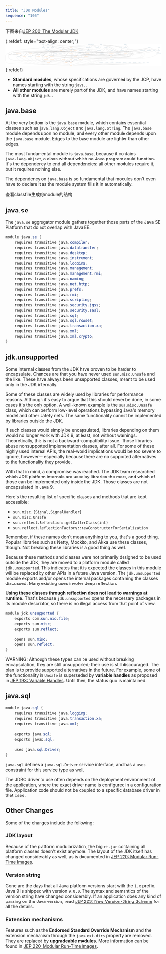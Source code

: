 ```yaml
---
title: "JDK Modules"
sequence: "105"
---
```


下图来自[JEP 200: The Modular JDK](http://openjdk.java.net/jeps/200)

{:refdef: style="text-align: center;"}
![](/assets/images/java/module/jdk-modules.png)
{:refdef}

- **Standard modules**, whose specifications are governed by the JCP, have names starting with the string `java.`.
- **All other modules** are merely part of the JDK, and have names starting with the string `jdk.`.

## java.base

At the very bottom is the `java.base` module,
which contains essential classes such as `java.lang.Object` and `java.lang.String`.
The `java.base` module depends upon no module, and every other module depends upon the `java.base` module.
Edges to the base module are lighter than other edges.

The most fundamental module is `java.base`,
because it contains `java.lang.Object`,
a class without which no Java program could function.
It's the dependency to end all dependencies:
all other modules require it, but it requires nothing else.

The dependency on `java.base` is so fundamental that
modules don't even have to declare it as the module system fills it in automatically.

查看classfile生成的module的结构

## java.se

The `java.se` aggregator module gathers together those parts of the Java SE Platform that do not overlap with Java EE.

```java
module java.se {
    requires transitive java.compiler;
    requires transitive java.datatransfer;
    requires transitive java.desktop;
    requires transitive java.instrument;
    requires transitive java.logging;
    requires transitive java.management;
    requires transitive java.management.rmi;
    requires transitive java.naming;
    requires transitive java.net.http;
    requires transitive java.prefs;
    requires transitive java.rmi;
    requires transitive java.scripting;
    requires transitive java.security.jgss;
    requires transitive java.security.sasl;
    requires transitive java.sql;
    requires transitive java.sql.rowset;
    requires transitive java.transaction.xa;
    requires transitive java.xml;
    requires transitive java.xml.crypto;
}
```

## jdk.unsupported

Some internal classes from the JDK have proven to be harder to encapsulate.
Chances are that you have never used `sun.misc.Unsafe` and the like.
These have always been unsupported classes, meant to be used only in the JDK internally.

Some of these classes are widely used by libraries for performance reasons.
Although it's easy to argue that this should never be done, in some cases it's the only option.
A well-known example is the `sun.misc.Unsafe` class,
which can perform low-level operations bypassing Java's memory model and other safety nets.
The same functionality cannot be implemented by libraries outside the JDK.

If such classes would simply be encapsulated,
libraries depending on them would no longer work with JDK 9, at least, not without warnings.
Theoretically, this is not a backward-compatibility issue.
Those libraries abuse nonsupported implementation classes, after all.
For some of these highly used internal APIs, the real-world implications would be too severe to ignore, however—
especially because there are no supported alternatives to the functionality they provide.

With that in mind, a compromise was reached.
The JDK team researched which JDK platform internals are used by libraries the most,
and which of those can be implemented only inside the JDK.
Those classes are not encapsulated in Java 9.

Here's the resulting list of specific classes and methods that are kept accessible:

- `sun.misc.{Signal,SignalHandler}`
- `sun.misc.Unsafe`
- `sun.reflect.Reflection::getCallerClass(int)`
- `sun.reflect.ReflectionFactory::newConstructorForSerialization`

Remember, if these names don't mean anything to you, that's a good thing.
Popular libraries such as Netty, Mockito, and Akka use these classes, though.
Not breaking these libraries is a good thing as well.

Because these methods and classes were not primarily designed to be used outside the JDK,
they are moved to a platform module called `jdk.unsupported`.
This indicates that it is expected the classes in this module will be replaced by other APIs in a future Java version.
The `jdk.unsupported` module exports and/or opens the internal packages containing the classes discussed.
Many existing uses involve deep reflection.

**Using these classes through reflection does not lead to warnings at runtime.**
That's because `jdk.unsupported` opens the necessary packages in its module descriptor,
so there is no illegal access from that point of view.

```java
module jdk.unsupported {
    exports com.sun.nio.file;
    exports sun.misc;
    exports sun.reflect;

    opens sun.misc;
    opens sun.reflect;
}
```

WARNING: Although these types can be used without breaking encapsulation, they are still unsupported;
their use is still discouraged.
The plan is to provide supported alternatives in the future.
For example, some of the functionality in `Unsafe` is superseded by **variable handles** as proposed in [JEP 193: Variable Handles](https://openjdk.java.net/jeps/193).
Until then, the status quo is maintained.

## java.sql

```java
module java.sql {
    requires transitive java.logging;
    requires transitive java.transaction.xa;
    requires transitive java.xml;

    exports java.sql;
    exports javax.sql;

    uses java.sql.Driver;
}
```

`java.sql` defines a `java.sql.Driver` service interface, and has a `uses` constraint for this service type as well.

The JDBC driver to use often depends on the deployment environment of the application,
where the exact driver name is configured in a configuration file.
Application code should not be coupled to a specific database driver in that case.


## Other Changes

Some of the changes include the following:

### JDK layout

Because of the platform modularization, the big `rt.jar` containing all platform classes doesn't exist anymore.
The layout of the JDK itself has changed considerably as well, as is documented in [JEP 220: Modular Run-Time Images](https://openjdk.java.net/jeps/220).

### Version string

Gone are the days that all Java platform versions start with the `1.x` prefix.
Java 9 is shipped with version `9.0.0`.
The syntax and semantics of the version string have changed considerably.
If an application does any kind of parsing on the Java version, read [JEP 223: New Version-String Scheme](https://openjdk.java.net/jeps/223) for all the details.

### Extension mechanisms

Features such as the **Endorsed Standard Override Mechanism** and
the extension mechanism through the `java.ext.dirs` property are removed.
They are replaced by **upgradeable modules**.
More information can be found in [JEP 220: Modular Run-Time Images](https://openjdk.java.net/jeps/220).

